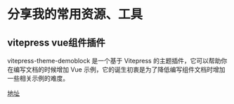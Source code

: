 # 分享我的常用资源、工具


## vitepress vue组件插件
vitepress-theme-demoblock 是一个基于 Vitepress 的主题插件，它可以帮助你在编写文档的时候增加 Vue 示例，它的诞生初衷是为了降低编写组件文档时增加一些相关示例的难度。

[地址](https://github.com/xinlei3166/vitepress-theme-demoblock)
